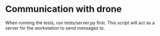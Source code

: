 # Communication with drone

When running the tests, run tests/server.py first.
This script will act as a server for the workstation to send messages to.

